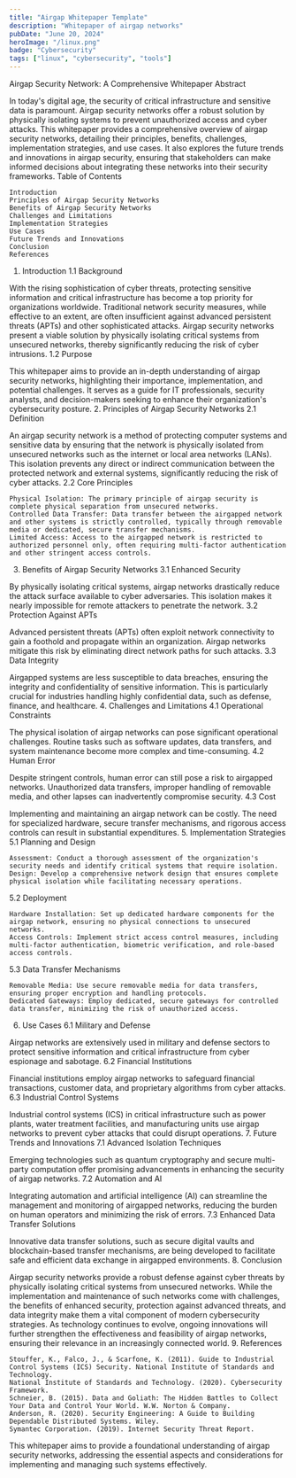 ```yaml
---
title: "Airgap Whitepaper Template"
description: "Whitepaper of airgap networks"
pubDate: "June 20, 2024"
heroImage: "/linux.png"
badge: "Cybersecurity"
tags: ["linux", "cybersecurity", "tools"]
---
```


Airgap Security Network: A Comprehensive Whitepaper
Abstract

In today's digital age, the security of critical infrastructure and sensitive data is paramount. Airgap security networks offer a robust solution by physically isolating systems to prevent unauthorized access and cyber attacks. This whitepaper provides a comprehensive overview of airgap security networks, detailing their principles, benefits, challenges, implementation strategies, and use cases. It also explores the future trends and innovations in airgap security, ensuring that stakeholders can make informed decisions about integrating these networks into their security frameworks.
Table of Contents

    Introduction
    Principles of Airgap Security Networks
    Benefits of Airgap Security Networks
    Challenges and Limitations
    Implementation Strategies
    Use Cases
    Future Trends and Innovations
    Conclusion
    References

1. Introduction
1.1 Background

With the rising sophistication of cyber threats, protecting sensitive information and critical infrastructure has become a top priority for organizations worldwide. Traditional network security measures, while effective to an extent, are often insufficient against advanced persistent threats (APTs) and other sophisticated attacks. Airgap security networks present a viable solution by physically isolating critical systems from unsecured networks, thereby significantly reducing the risk of cyber intrusions.
1.2 Purpose

This whitepaper aims to provide an in-depth understanding of airgap security networks, highlighting their importance, implementation, and potential challenges. It serves as a guide for IT professionals, security analysts, and decision-makers seeking to enhance their organization's cybersecurity posture.
2. Principles of Airgap Security Networks
2.1 Definition

An airgap security network is a method of protecting computer systems and sensitive data by ensuring that the network is physically isolated from unsecured networks such as the internet or local area networks (LANs). This isolation prevents any direct or indirect communication between the protected network and external systems, significantly reducing the risk of cyber attacks.
2.2 Core Principles

    Physical Isolation: The primary principle of airgap security is complete physical separation from unsecured networks.
    Controlled Data Transfer: Data transfer between the airgapped network and other systems is strictly controlled, typically through removable media or dedicated, secure transfer mechanisms.
    Limited Access: Access to the airgapped network is restricted to authorized personnel only, often requiring multi-factor authentication and other stringent access controls.

3. Benefits of Airgap Security Networks
3.1 Enhanced Security

By physically isolating critical systems, airgap networks drastically reduce the attack surface available to cyber adversaries. This isolation makes it nearly impossible for remote attackers to penetrate the network.
3.2 Protection Against APTs

Advanced persistent threats (APTs) often exploit network connectivity to gain a foothold and propagate within an organization. Airgap networks mitigate this risk by eliminating direct network paths for such attacks.
3.3 Data Integrity

Airgapped systems are less susceptible to data breaches, ensuring the integrity and confidentiality of sensitive information. This is particularly crucial for industries handling highly confidential data, such as defense, finance, and healthcare.
4. Challenges and Limitations
4.1 Operational Constraints

The physical isolation of airgap networks can pose significant operational challenges. Routine tasks such as software updates, data transfers, and system maintenance become more complex and time-consuming.
4.2 Human Error

Despite stringent controls, human error can still pose a risk to airgapped networks. Unauthorized data transfers, improper handling of removable media, and other lapses can inadvertently compromise security.
4.3 Cost

Implementing and maintaining an airgap network can be costly. The need for specialized hardware, secure transfer mechanisms, and rigorous access controls can result in substantial expenditures.
5. Implementation Strategies
5.1 Planning and Design

    Assessment: Conduct a thorough assessment of the organization's security needs and identify critical systems that require isolation.
    Design: Develop a comprehensive network design that ensures complete physical isolation while facilitating necessary operations.

5.2 Deployment

    Hardware Installation: Set up dedicated hardware components for the airgap network, ensuring no physical connections to unsecured networks.
    Access Controls: Implement strict access control measures, including multi-factor authentication, biometric verification, and role-based access controls.

5.3 Data Transfer Mechanisms

    Removable Media: Use secure removable media for data transfers, ensuring proper encryption and handling protocols.
    Dedicated Gateways: Employ dedicated, secure gateways for controlled data transfer, minimizing the risk of unauthorized access.

6. Use Cases
6.1 Military and Defense

Airgap networks are extensively used in military and defense sectors to protect sensitive information and critical infrastructure from cyber espionage and sabotage.
6.2 Financial Institutions

Financial institutions employ airgap networks to safeguard financial transactions, customer data, and proprietary algorithms from cyber attacks.
6.3 Industrial Control Systems

Industrial control systems (ICS) in critical infrastructure such as power plants, water treatment facilities, and manufacturing units use airgap networks to prevent cyber attacks that could disrupt operations.
7. Future Trends and Innovations
7.1 Advanced Isolation Techniques

Emerging technologies such as quantum cryptography and secure multi-party computation offer promising advancements in enhancing the security of airgap networks.
7.2 Automation and AI

Integrating automation and artificial intelligence (AI) can streamline the management and monitoring of airgapped networks, reducing the burden on human operators and minimizing the risk of errors.
7.3 Enhanced Data Transfer Solutions

Innovative data transfer solutions, such as secure digital vaults and blockchain-based transfer mechanisms, are being developed to facilitate safe and efficient data exchange in airgapped environments.
8. Conclusion

Airgap security networks provide a robust defense against cyber threats by physically isolating critical systems from unsecured networks. While the implementation and maintenance of such networks come with challenges, the benefits of enhanced security, protection against advanced threats, and data integrity make them a vital component of modern cybersecurity strategies. As technology continues to evolve, ongoing innovations will further strengthen the effectiveness and feasibility of airgap networks, ensuring their relevance in an increasingly connected world.
9. References

    Stouffer, K., Falco, J., & Scarfone, K. (2011). Guide to Industrial Control Systems (ICS) Security. National Institute of Standards and Technology.
    National Institute of Standards and Technology. (2020). Cybersecurity Framework.
    Schneier, B. (2015). Data and Goliath: The Hidden Battles to Collect Your Data and Control Your World. W.W. Norton & Company.
    Anderson, R. (2020). Security Engineering: A Guide to Building Dependable Distributed Systems. Wiley.
    Symantec Corporation. (2019). Internet Security Threat Report.

This whitepaper aims to provide a foundational understanding of airgap security networks, addressing the essential aspects and considerations for implementing and managing such systems effectively.